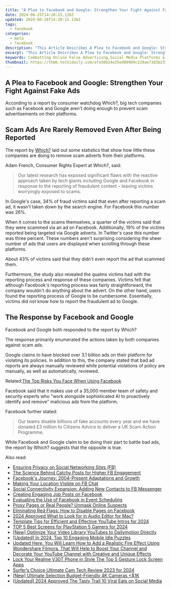 ```yaml
---
title: "A Plea to Facebook and Google: Strengthen Your Fight Against Fake Ads"
date: 2024-06-25T14:20:15.136Z
updated: 2024-06-26T14:20:15.136Z
tags:
  - facebook
categories:
  - meta
  - facebook
description: "This Article Describes A Plea to Facebook and Google: Strengthen Your Fight Against Fake Ads"
excerpt: "This Article Describes A Plea to Facebook and Google: Strengthen Your Fight Against Fake Ads"
keywords: Combatting Online False Advertising,Social Media Platforms & Fake Ad Policies,Tech Giants' Role in Fighting Spam,Digital Ad Regulations & Enforcement,Fake News in Online Advertising,Facebook and Google,Effective Strategies Against Online Ad Fraud
thumbnail: https://thmb.techidaily.com/afa50b24e25ed08989c229ae73d3b233da6ab60b7cf21c80e9cb56c9f6856e1f.jpg
---
```


## A Plea to Facebook and Google: Strengthen Your Fight Against Fake Ads

 According to a report by consumer watchdog Which?, big tech companies such as Facebook and Google aren't doing enough to prevent scam advertisements on their platforms.

## Scam Ads Are Rarely Removed Even After Being Reported

 The report by [Which?](https://press.which.co.uk/whichpressreleases/google-and-facebook-failing-to-remove-online-scam-adverts-reported-by-victims-which-finds/) laid out some statistics that show how little these companies are doing to remove scam adverts from their platforms.

Adam French, Consumer Rights Expert at Which?, said:

> Our latest research has exposed significant flaws with the reactive approach taken by tech giants including Google and Facebook in response to the reporting of fraudulent content – leaving victims worryingly exposed to scams.

 In Google's case, 34% of fraud victims said that even after reporting a scam ad, it wasn't taken down by the search engine. For Facebook this number was 26%.

 When it comes to the scams themselves, a quarter of the victims said that they were scammed via an ad on Facebook. Additionally, 19% of the victims reported being targeted via Google adverts. In Twitter's case this number was three percent. These numbers aren't surprising considering the sheer number of ads that users are displayed when scrolling through these platforms.

 About 43% of victims said that they didn't even report the ad that scammed them.

 Furthermore, the study also revealed the qualms victims had with the reporting process and response of these companies. Victims felt that although Facebook's reporting process was fairly straightforward, the company wouldn't do anything about the advert. On the other hand, users found the reporting process of Google to be cumbersome. Essentially, victims did not know how to report the fraudulent ad to Google.

## The Response by Facebook and Google

Facebook and Google both responded to the report by Which?

 The response primarily enumerated the actions taken by both companies against scam ads.

 Google claims to have blocked over 3.1 billion ads on their platform for violating its policies. In addition to this, the company stated that bad ad reports are always manually reviewed while potential violations of policy are manually, as well as automatically, reviewed.

 Related:[The Top Risks You Face When Using Facebook](https://www.makeuseof.com/tag/the-top-4-risks-you-face-when-you-use-facebook/)

 Facebook said that it makes use of a 35,000 member team of safety and security experts who "work alongside sophisticated AI to proactively identify and remove" malicious ads from the platform.

Facebook further stated:

> Our teams disable billions of fake accounts every year and we have donated £3 million to Citizens Advice to deliver a UK Scam Action Programme.

 While Facebook and Google claim to be doing their part to battle bad ads, the report by Which? suggests that the opposite is true.


<ins class="adsbygoogle"
     style="display:block"
     data-ad-format="autorelaxed"
     data-ad-client="ca-pub-7571918770474297"
     data-ad-slot="1223367746"></ins>



<ins class="adsbygoogle"
     style="display:block"
     data-ad-client="ca-pub-7571918770474297"
     data-ad-slot="8358498916"
     data-ad-format="auto"
     data-full-width-responsive="true"></ins>

<span class="atpl-alsoreadstyle">Also read:</span>
<div><ul>
<li><a href="https://facebook.techidaily.com/ensuring-privacy-on-social-networking-sites-fb/"><u>Ensuring Privacy on Social Networking Sites (FB)</u></a></li>
<li><a href="https://facebook.techidaily.com/the-science-behind-catchy-posts-for-higher-fb-engagement/"><u>The Science Behind Catchy Posts for Higher FB Engagement</u></a></li>
<li><a href="https://facebook.techidaily.com/facebooks-journey-2004-present-adaptations-and-growth/"><u>Facebook's Journey: 2004-Present Adaptations and Growth</u></a></li>
<li><a href="https://facebook.techidaily.com/making-your-location-visible-on-fb-chat/"><u>Making Your Location Visible on FB Chat</u></a></li>
<li><a href="https://facebook.techidaily.com/social-connectivity-expansion-adding-new-contacts-to-fb-messenger/"><u>Social Connectivity Expansion: Adding New Contacts to FB Messenger</u></a></li>
<li><a href="https://facebook.techidaily.com/creating-engaging-job-posts-on-facebook/"><u>Creating Engaging Job Posts on Facebook</u></a></li>
<li><a href="https://facebook.techidaily.com/evaluating-the-use-of-facebook-in-event-scheduling/"><u>Evaluating the Use of Facebook in Event Scheduling</u></a></li>
<li><a href="https://facebook.techidaily.com/proxy-pages-or-real-people-unmask-online-suspects/"><u>Proxy Pages or Real People? Unmask Online Suspects</u></a></li>
<li><a href="https://facebook.techidaily.com/eliminating-red-flags-how-to-disable-pages-on-facebook/"><u>Eliminating Red Flags: How to Disable Pages on Facebook</u></a></li>
<li><a href="https://sound-optimizing.techidaily.com/2024-approved-what-to-look-for-in-audio-editor-for-mac/"><u>2024 Approved What to Look for in Audio Editor for Mac?</u></a></li>
<li><a href="https://facebook-record-videos.techidaily.com/template-tips-for-efficient-and-effective-youtube-intros-for-2024/"><u>Template Tips for Efficient and Effective YouTube Intros for 2024</u></a></li>
<li><a href="https://some-guidance.techidaily.com/top-5-best-screens-for-playstation-5-gamers-for-2024/"><u>TOP 5 Best Screens for PlayStation 5 Gamers for 2024</u></a></li>
<li><a href="https://facebook-video-share.techidaily.com/new-optimize-your-video-library-youtubes-to-dailymotion-directly/"><u>[New] Optimize Your Video Library  YouTubes to Dailymotion Directly</u></a></li>
<li><a href="https://screen-capture.techidaily.com/updated-in-2024-top-10-engaging-mobile-idle-puzzles/"><u>[Updated] In 2024, Top 10 Engaging Mobile Idle Puzzles</u></a></li>
<li><a href="https://ai-editing-video.techidaily.com/updated-here-you-will-learn-how-to-add-a-realistic-fire-effect-using-wondershare-filmora-that-will-help-to-boost-your-channel-and-decorate-your-youtube-chan/"><u>Updated Here, You Will Learn How to Add a Realistic Fire Effect Using Wondershare Filmora. That Will Help to Boost Your Channel and Decorate Your YouTube Channel with Creative and Unique Effects</u></a></li>
<li><a href="https://easy-unlock-android.techidaily.com/lock-your-realme-v30t-phone-in-style-the-top-5-gesture-lock-screen-apps-by-drfone-android/"><u>Lock Your Realme V30T Phone in Style The Top 5 Gesture Lock Screen Apps</u></a></li>
<li><a href="https://vp-tips.techidaily.com/surfers-choice-ultimate-cam-tech-review-2023-for-2024/"><u>Surfer’s Choice  Ultimate Cam Tech Review 2023 for 2024</u></a></li>
<li><a href="https://some-skills.techidaily.com/new-ultimate-selection-budget-friendly-4k-cameras-(1k/"><u>[New] Ultimate Selection  Budget-Friendly 4K Cameras <$1K</u></a></li>
<li><a href="https://tiktok-clips.techidaily.com/updated-2024-approved-the-tasty-trail-10-viral-eats-on-social-media/"><u>[Updated] 2024 Approved  The Tasty Trail  10 Viral Eats on Social Media</u></a></li>
</ul></div>
